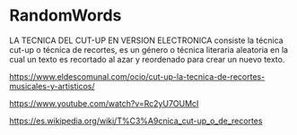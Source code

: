 # RandomWords
LA TECNICA DEL CUT-UP EN VERSION ELECTRONICA
consiste la técnica cut-up o técnica de recortes, es un género o técnica literaria aleatoria en la cual un texto es recortado al azar y reordenado para crear un nuevo texto. 


https://www.eldescomunal.com/ocio/cut-up-la-tecnica-de-recortes-musicales-y-artisticos/

https://www.youtube.com/watch?v=Rc2yU7OUMcI

https://es.wikipedia.org/wiki/T%C3%A9cnica_cut-up_o_de_recortes
